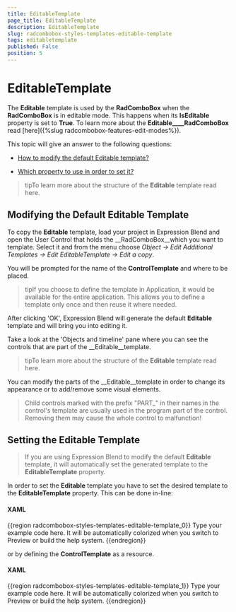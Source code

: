 ```yaml
---
title: EditableTemplate
page_title: EditableTemplate
description: EditableTemplate
slug: radcombobox-styles-templates-editable-template
tags: editabletemplate
published: False
position: 5
---
```


# EditableTemplate



The __Editable__ template is used by the __RadComboBox__ when the __RadComboBox__ is in editable mode. This happens when its __IsEditable__ property is set to __True__. To learn more about the __Editable____RadComboBox__ read [here]({%slug radcombobox-features-edit-modes%}).

This topic will give an answer to the following questions:

* [How to modify the default Editable template?](#Modifying_the_Default_Editable_Template)

* [Which property to use in order to set it?](#Setting_the_Editable_Template)

>tipTo learn more about the structure of the __Editable__ template read here.

## Modifying the Default Editable Template

To copy the __Editable__ template, load your project in Expression Blend and open the User Control that holds the __RadComboBox__which you want to template. Select it and from the menu choose *Object -> Edit Additional Templates -> Edit EditableTemplate -> Edit a copy*.

You will be prompted for the name of the __ControlTemplate__ and where to be placed.



>tipIf you choose to define the template in Application, it would be available for the entire application. This allows you to define a template only once and then reuse it where needed.

After clicking 'OK', Expression Blend will generate the default __Editable__ template and will bring you into editing it.

Take a look at the 'Objects and timeline' pane where you can see the controls that are part of the __Editable__template.



>tipTo learn more about the structure of the __Editable__ template read here.

You can modify the parts of the __Editable__template in order to change its appearance or to add/remove some visual elements.

>Child controls marked with the prefix "PART_" in their names in the control's template are usually used in the program part of the control. Removing them may cause the whole control to malfunction!

## Setting the Editable Template

>If you are using Expression Blend to modify the default __Editable__ template, it will automatically set the generated template to the __EditableTemplate__ property.

In order to set the __Editable__ template you have to set the desired template to the __EditableTemplate__ property. This can be done in-line:

#### __XAML__

{{region radcombobox-styles-templates-editable-template_0}}
	Type your example code here. It will be automatically colorized when you switch to Preview or build the help system.
	{{endregion}}



or by defining the __ControlTemplate__ as a resource.

#### __XAML__

{{region radcombobox-styles-templates-editable-template_1}}
	Type your example code here. It will be automatically colorized when you switch to Preview or build the help system.
	{{endregion}}


